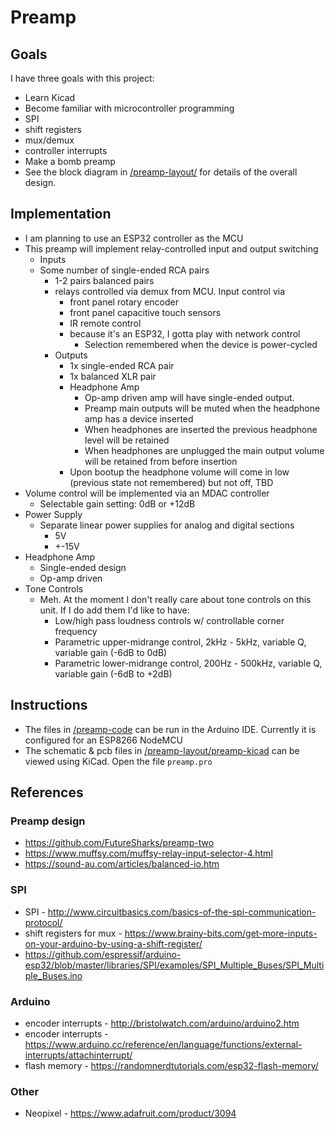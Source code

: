# Preamp

## Goals

I have three goals with this project:

 * Learn Kicad
 * Become familiar with microcontroller programming
  * SPI
  * shift registers
  * mux/demux
  * controller interrupts
 * Make a bomb preamp
  * See the block diagram in [/preamp-layout/](https://github.com/SlurpyTurts/preamp/tree/master/preamp-layout) for details of the overall design.

## Implementation
* I am planning to use an ESP32 controller as the MCU
* This preamp will implement relay-controlled input and output switching
  * Inputs
  * Some number of single-ended RCA pairs
 	  * 1-2 pairs balanced pairs
    * relays controlled via demux from MCU. Input control via
      * front panel rotary encoder
      * front panel capacitive touch sensors
      * IR remote control
      * because it's an ESP32, I gotta play with network control
 		* Selection remembered when the device is power-cycled
 	* Outputs
 		* 1x single-ended RCA pair
 		* 1x balanced XLR pair
 		* Headphone Amp
 			* Op-amp driven amp will have single-ended output.
 			* Preamp main outputs will be muted when the headphone amp has a device inserted
 			* When headphones are inserted the previous headphone level will be retained
 			* When headphones are unplugged the main output volume will be retained from before insertion
 		* Upon bootup the headphone volume will come in low (previous state not remembered) but not off, TBD
 * Volume control will be implemented via an MDAC controller
 	* Selectable gain setting: 0dB or +12dB
 * Power Supply
 	* Separate linear power supplies for analog and digital sections
 		* 5V
 		* +-15V
 * Headphone Amp
 	* Single-ended design
 	* Op-amp driven
 * Tone Controls
 	* Meh. At the moment I don't really care about tone controls on this unit. If I do add them I'd like to have:
 		* Low/high pass loudness controls w/ controllable corner frequency
 		* Parametric upper-midrange control, 2kHz - 5kHz, variable Q, variable gain (-6dB to 0dB)
 		* Parametric lower-midrange control, 200Hz - 500kHz, variable Q, variable gain (-6dB to +2dB)  

## Instructions

* The files in [/preamp-code](https://github.com/SlurpyTurts/preamp/tree/master/preamp-code) can be run in the Arduino IDE. Currently it is configured for an ESP8266 NodeMCU
* The schematic & pcb files in [/preamp-layout/preamp-kicad](https://github.com/SlurpyTurts/preamp/tree/master/preamp-layout/preamp-kicad) can be viewed using KiCad. Open the file ```preamp.pro```

## References

### Preamp design
 * https://github.com/FutureSharks/preamp-two
 * https://www.muffsy.com/muffsy-relay-input-selector-4.html
 * https://sound-au.com/articles/balanced-io.htm
### SPI
 * SPI - http://www.circuitbasics.com/basics-of-the-spi-communication-protocol/
 * shift registers for mux - https://www.brainy-bits.com/get-more-inputs-on-your-arduino-by-using-a-shift-register/
 * https://github.com/espressif/arduino-esp32/blob/master/libraries/SPI/examples/SPI_Multiple_Buses/SPI_Multiple_Buses.ino
### Arduino
  * encoder interrupts - http://bristolwatch.com/arduino/arduino2.htm
  * encoder interrupts - https://www.arduino.cc/reference/en/language/functions/external-interrupts/attachinterrupt/
  * flash memory - https://randomnerdtutorials.com/esp32-flash-memory/
### Other
 * Neopixel - https://www.adafruit.com/product/3094
